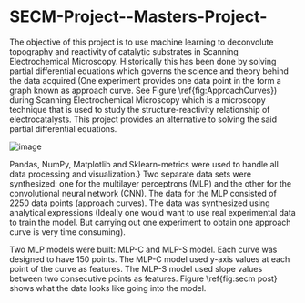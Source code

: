 # SECM-Project--Masters-Project-

The objective of this project is to use machine learning to deconvolute topography and reactivity of catalytic substrates in Scanning Electrochemical Microscopy. Historically this has been done by solving partial differential equations which governs the science and theory behind the data acquired (One experiment provides one data point in the form a graph known as approach curve. See Figure  \ref{fig:ApproachCurves}) during Scanning Electrochemical Microscopy which is a microscopy technique that is used to study the structure-reactivity relationship of electrocatalysts. This project provides an alternative to solving the said partial differential equations.

![image](https://user-images.githubusercontent.com/55726382/172060837-777105f8-842f-44f7-b87c-5e45d81e3616.png)



Pandas, NumPy, Matplotlib and Sklearn-metrics were used to handle all data processing and visualization.} Two separate data sets were synthesized: one for the multilayer perceptrons (MLP) and the other for the convolutional neural network (CNN). The data for the MLP consisted of 2250 data points (approach curves). The data was synthesized using analytical expressions (Ideally one would want to use real experimental data to train the model. But carrying out one experiment to obtain one approach curve is very time consuming).

Two MLP models were built: MLP-C and MLP-S model. Each curve was designed to have 150 points. The MLP-C model used y-axis values at each point of the curve as features. The MLP-S model used slope values between two consecutive points as features. Figure \ref{fig:secm post} shows what the data looks like going into the model. 
